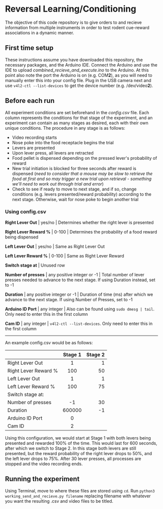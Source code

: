 # Reversal Learning/Conditioning

The objective of this code repository is to give orders to and recieve information from multiple instruments in order to test rodent cue-reward associations in a dynamic manner.

## First time setup
These instructions assume you have downloaded this repository, the necessary packages, and the Arduino IDE. 
Connect the Arduino and use the IDE to upload *combined_recieve_and_execute.ino* to the Arduino. At this point also note the port the Arduino is on (e.g. COM**2**), as you will need to manually enter this into your config file. Plug in the USB camera next and use `v4l2-ctl --list-devices` to get the device number (e.g. /dev/video**2**).

## Before each run
All experiment conditions are set beforehand in the *config.csv* file. Each column represents the conditions for that stage of the experiment, and an experiment can contain as many stages as desired, each with their own unique conditions. The procedure in any stage is as follows:
- Video recording starts
- Nose poke into the food receptacle begins the trial
- Levers are presented
- Upon lever press, all levers are retracted
- Food pellet is dispensed depending on the pressed lever's probability of reward
- New trial initiation is blocked for three seconds after reward is dispensed (*need to consider that a mouse may be slow to retrieve the food at first and so may trigger a new trial upon retrieval - something we'll need to work out through trial and error*)
- Check to see if ready to move to next stage, and if so, change conditions (e.g. levers presented/reward probability) according to the next stage. Otherwise, wait for nose poke to begin another trial

### Using config.csv

**Right Lever Out** | yes/no | Determines whether the right lever is presented 

**Right Lever Reward %** | 0-100 | Determines the probability of a food reward being dispensed

**Left Lever Out** | yes/no | Same as Right Lever Out

**Left Lever Reward %** | 0-100 | Same as Right Lever Reward

**Switch stage at** | Unused row 

**Number of presses** | any positive integer or -1 | Total number of lever presses needed to advance to the next stage. If using Duration instead, set to -1

**Duration** | any positive integer or -1 | Duration of time (ms) after which we advance to the next stage. If using Number of Presses, set to -1

**Arduino ID Port** | any integer | Also can be found using `sudo dmesg | tail`. Only need to enter this in the first column

**Cam ID** | any integer | `v4l2-ctl --list-devices`. Only need to enter this in the first column

____________________________________________________________________________________________________________________________

An example config.csv would be as follows:

|  | Stage 1 | Stage 2 |
| :---         |     :---:      |          ---: |
| Right Lever Out  |1|1|
| Right Lever Reward % |100|50|
| Left Lever Out |1|1|
| Left Lever Reward % |100|75|
| Switch stage at: |||
| Number of presses |-1|30|
| Duration |600000|-1|
| Arduino ID Port |0||
| Cam ID |2||

Using this configuration, we would start at Stage 1 with both levers being presented and rewarded 100% of the time. This would last for 600 seconds, after which we switch to Stage 2. In this stage both levers are still presented, but the reward probability of the right lever drops to 50%, and the left lever drops to 75%. After 30 lever presses, all processes are stopped and the video recording ends. 

## Running the experiment
Using Terminal, move to where these files are stored using `cd`. Run `python3 working_send_and_recieve.py filename` replacing filename with whatever you want the resulting .csv and video files to be titled. 
